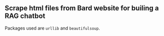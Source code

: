 ## Scrape html files from Bard website for builing a RAG chatbot 
Packages used are `urllib` and `beautifulsoup`. 

